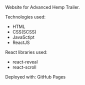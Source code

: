 Website for Advanced Hemp Trailer.

Technologies used:

- HTML
- CSS(SCSS)
- JavaSctipt
- ReactJS

React libraries used:

- react-reveal
- react-scroll

Deployed with: GitHub Pages
